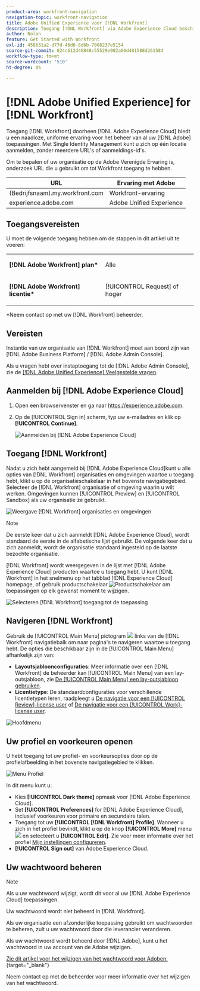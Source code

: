 ```yaml
---
product-area: workfront-navigation
navigation-topic: workfront-navigation
title: Adobe Unified Experience voor [!DNL Workfront]
description: Toegang [!DNL Workfront] via Adobe Experience Cloud beschikt u over een naadloze, uniforme ervaring voor het beheer van al uw Adobe toepassingen.
author: Nolan
feature: Get Started with Workfront
exl-id: 458631a2-d77d-46d6-8d6b-7008237e5154
source-git-commit: 024c612d46848c55529e902a00d481588d261584
workflow-type: tm+mt
source-wordcount: '510'
ht-degree: 0%

---
```


# [!DNL Adobe Unified Experience] for [!DNL Workfront]

Toegang [!DNL Workfront] doorheen [!DNL Adobe Experience Cloud] biedt u een naadloze, uniforme ervaring voor het beheer van al uw [!DNL Adobe] toepassingen. Met Single Identity Management kunt u zich op één locatie aanmelden, zonder meerdere URL&#39;s of aanmeldings-id&#39;s.

Om te bepalen of uw organisatie op de Adobe Verenigde Ervaring is, onderzoek URL die u gebruikt om tot Workfront toegang te hebben.

| URL | Ervaring met Adobe |
|------------|------------|
| (Bedrijfsnaam).my.workfront.com | Workfront-ervaring |
| experience.adobe.com | Adobe Unified Experience |

## Toegangsvereisten

U moet de volgende toegang hebben om de stappen in dit artikel uit te voeren:

<table style="table-layout:auto"> 
 <col> 
 <col> 
 <tbody> 
  <tr> 
   <td role="rowheader"><strong>[!DNL Adobe Workfront] plan*</strong></td> 
   <td> <p>Alle</p> </td> 
  </tr> 
  <tr> 
   <td role="rowheader"><strong>[!DNL Adobe Workfront] licentie*</strong></td> 
   <td> <p>[!UICONTROL Request] of hoger</p> </td> 
  </tr> 
 </tbody> 
</table>

&#42;Neem contact op met uw [!DNL Workfront] beheerder.

## Vereisten

Instantie van uw organisatie van [!DNL Workfront] moet aan boord zijn van [!DNL Adobe Business Platform] / [!DNL Adobe Admin Console].

Als u vragen hebt over instaptoegang tot de [!DNL Adobe Admin Console], zie de [[!DNL Adobe Unified Experience] Veelgestelde vragen](/help/quicksilver/workfront-basics/navigate-workfront/workfront-navigation/unified-experience-faq.md/).

## Aanmelden bij [!DNL Adobe Experience Cloud]

1. Open een browservenster en ga naar <https://experience.adobe.com>.
1. Op de [!UICONTROL Sign in] scherm, typ uw e-mailadres en klik op **[!UICONTROL Continue]**.

   ![Aanmelden bij [!DNL Adobe Experience Cloud]](assets/aec-login-page.png)

## Toegang [!DNL Workfront]

Nadat u zich hebt aangemeld bij [!DNL Adobe Experience Cloud]kunt u alle opties van [!DNL Workfront] organisaties en omgevingen waartoe u toegang hebt, klikt u op de organisatieschakelaar in het bovenste navigatiegebied. Selecteer de [!DNL Workfront] organisatie of omgeving waarin u wilt werken. Omgevingen kunnen [!UICONTROL Preview] en [!UICONTROL Sandbox] als uw organisatie ze gebruikt.

![Weergave [!DNL Workfront] organisaties en omgevingen](assets/aec-view-all-orgs.png)

>[!NOTE]
>
>De eerste keer dat u zich aanmeldt [!DNL Adobe Experience Cloud], wordt standaard de eerste in de alfabetische lijst gebruikt. De volgende keer dat u zich aanmeldt, wordt de organisatie standaard ingesteld op de laatste bezochte organisatie.

[!DNL Workfront] wordt weergegeven in de lijst met [!DNL Adobe Experience Cloud] producten waartoe u toegang hebt. U kunt [!DNL Workfront] in het snelmenu op het tabblad [!DNL Experience Cloud] homepage, of gebruik productschakelaar ![Productschakelaar](assets/main-menu-icon.png) om toepassingen op elk gewenst moment te wijzigen.

![Selecteren [!DNL Workfront] toegang tot de toepassing](assets/aec-product-switcher.png)

## Navigeren [!DNL Workfront]

Gebruik de [!UICONTROL Main Menu] pictogram ![](assets/main-menu-icon-left-nav.png) links van de [!DNL Workfront] navigatiebalk om naar pagina&#39;s te navigeren waartoe u toegang hebt. De opties die beschikbaar zijn in de [!UICONTROL Main Menu] afhankelijk zijn van:

* **Layoutsjabloonconfiguraties**: Meer informatie over een [!DNL Workfront] de beheerder kan [!UICONTROL Main Menu] van een lay-outsjabloon, zie [De [!UICONTROL Main Menu] een lay-outsjabloon gebruiken](/help/quicksilver/administration-and-setup/customize-workfront/use-layout-templates/customize-main-menu.md).
* **Licentietype**: De standaardconfiguraties voor verschillende licentietypen leren, raadpleegt u [De navigatie voor een [!UICONTROL Review]-license user](/help/quicksilver/workfront-basics/navigate-workfront/workfront-navigation/reviewer-global-navigation-bar.md) of [De navigatie voor een [!UICONTROL Work]-license user](/help/quicksilver/workfront-basics/navigate-workfront/workfront-navigation/worker-global-navigation-bar.md).

![Hoofdmenu](assets/main-menu-options-left-nav.png)

## Uw profiel en voorkeuren openen

U hebt toegang tot uw profiel- en voorkeursopties door op de profielafbeelding in het bovenste navigatiegebied te klikken.

![Menu Profiel](assets/aec-profile-picture-menu.png)

In dit menu kunt u:

* Kies **[!UICONTROL Dark theme]** opmaak voor [!DNL Adobe Experience Cloud].
* Set **[!UICONTROL Preferences]** for [!DNL Adobe Experience Cloud], inclusief voorkeuren voor primaire en secundaire talen.
* Toegang tot uw **[!UICONTROL [!DNL Workfront] Profile]**. Wanneer u zich in het profiel bevindt, klikt u op de knop **[!UICONTROL More]** menu ![](assets/more-icon.png) en selecteert u **[!UICONTROL Edit]**. Zie voor meer informatie over het profiel [Mijn instellingen configureren](/help/quicksilver/workfront-basics/manage-your-account-and-profile/configuring-your-user-profile/configure-my-settings.md).
* **[!UICONTROL Sign out]** van Adobe Experience Cloud.

## Uw wachtwoord beheren

>[!NOTE]
>
>Als u uw wachtwoord wijzigt, wordt dit voor al uw [!DNL Adobe Experience Cloud] toepassingen.

Uw wachtwoord wordt niet beheerd in [!DNL Workfront].

Als uw organisatie een afzonderlijke toepassing gebruikt om wachtwoorden te beheren, zult u uw wachtwoord door die leverancier veranderen.

Als uw wachtwoord wordt beheerd door [!DNL Adobe], kunt u het wachtwoord in uw account van de Adobe wijzigen.

[Zie dit artikel voor het wijzigen van het wachtwoord voor Adoben.](https://helpx.adobe.com/manage-account/using/change-or-reset-password.html){target="_blank"}

Neem contact op met de beheerder voor meer informatie over het wijzigen van het wachtwoord.

